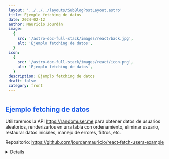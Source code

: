 ```yaml
---
layout: '../../../layouts/SubBlogPostLayout.astro'
title: Ejemplo fetching de datos
date: 2024-02-12
author: Mauricio Jourdán
image:
  {
    src: '/astro-doc-full-stack/images/react/back.jpg',
    alt: 'Ejemplo fetching de datos',
  }
icon:
  {
    src: '/astro-doc-full-stack/images/react/icon.png',
    alt: 'Ejemplo fetching de datos',
  }
description: Ejemplo fetching de datos
draft: false
category: front
---
```


<style>
  h1 { color: #713f12; }
  h2 { color: #2563eb; }
  h3 { color: #a855f7; }
  img {
    width: 100%;
    height: 100%;
    object-fit: cover;
  }
  pre {
    padding: 10px;
  }

  table {
    border-collapse: collapse; /* Elimina el espacio entre las celdas */
    width: 100%; /* Ancho de la tabla */
    margin: 0 auto; /* Centrar la tabla */
  }

  th, td {
    border: 1px solid #ddd; /* Borde de las celdas */
    padding: 8px; /* Relleno de las celdas */
    text-align: left; /* Alineación del texto */
  }

  th {
    background-color: #f2f2f2; /* Color de fondo del encabezado */
    font-weight: bold; /* Peso de la fuente del encabezado */
  }

  tr:nth-child(even) {
    background-color: #f9f9f9; /* Color de fondo de las filas pares */
  }
</style>

## Ejemplo fetching de datos

Utilizaremos la API https://randomuser.me para obtener datos de usuarios aleatorios, renderizarlos en una tabla con ordenamiento, eliminar usuario, restaurar datos iniciales, manejo de errores, filtros, etc.

Repositorio: https://github.com/jourdanmauricio/react-fetch-users-example

<details>


```bash
npm create vite@latest fetch-users -- --template react-ts
cd fetch-users

npm install -D tailwindcss postcss autoprefixer
npx tailwindcss init -p
git init
```

```js
// tailwind.config.js
/** @type {import('tailwindcss').Config} */
export default {
  content: [
    "./index.html",
    "./src/**/*.{js,ts,jsx,tsx}",
  ],
  theme: {
    extend: {},
  },
  plugins: [],
}

```css
/* index.css */
@tailwind base;
@tailwind components;
@tailwind utilities;
```
```json
// .prettierrc
{
  "semi": true,
  "singleQuote": true,
  "tabWidth": 2,
  "trailingComma": "es5",
  "printWidth": 100,
  "bracketSpacing": true,
  "jsxSingleQuote": true,
  "arrowParens": "always",
  "overrides": [
    {
      "files": "*.css",
      "options": {
        "singleQuote": false,
        "tabWidth": 4
      }
    }
  ]
}
```

```tsx
// src/App.tsx
import { useEffect, useMemo, useRef, useState } from 'react';
import './App.css';
import { SortBy, User } from './types.d';
import UsersList from './components/UsersList';

const fetchUsers = async (page: number) => {
  return fetch(`https://randomuser.me/api/?results=10&seed=mauri&page=${page}`)
    .then((response) => {
      if (!response.ok) throw new Error('Error cargando usuarios');
      return response.json();
    })
    .then((data) => {
      return data.results;
    });
};

function App() {
  const [users, setUsers] = useState<User[]>([]);
  const [showColors, setShowColors] = useState(false);
  // const [sortByCountry, setSortByCountry] = useState(false);
  const [sorting, setSorting] = useState<SortBy>(SortBy.NONE);
  const [filterCountry, setFilterCountry] = useState<string | null>(null);
  const [loading, setLoading] = useState(false);
  const [error, setError] = useState<string | null>(null);
  const [currentPage, setCurrentPage] = useState(1);

  // const originalUsers = users;
  // No utlizamos un array para guardar los usuarios originales
  // porque podemos tenemos problemas
  // El useRef nos permite guardar un valor
  // que queremos que persista entre renderizados
  // pero que al cambia no provoque un nuevo renderizado
  const originalUsers = useRef<User[]>([]);

  useEffect(() => {
    setLoading(true);
    setError(null);

    fetchUsers(currentPage)
      .then((data) => {
        setUsers([...users, ...data]);
        originalUsers.current = [...users, ...data];
      })
      .catch((error) => {
        setError(error.message);
        console.error(error);
      })
      .finally(() => {
        setLoading(false);
      });
  }, [currentPage]);

  const toggleColors = () => {
    setShowColors(!showColors);
  };

  const toggleSortByCountries = () => {
    // setSortByCountry(!sortByCountry);
    const newSortingValue = sorting === SortBy.NONE ? SortBy.COUNTRY : SortBy.NONE;
    setSorting(newSortingValue);
  };

  // Primero filtramos y luego ordenamos
  // para evitar re-renderizados
  const filteredUsers = useMemo(() => {
    console.log('Calculate filteredUsers', filterCountry);
    return filterCountry !== null && filterCountry?.length > 0
      ? users.filter((user) =>
          user.location.country.toLocaleLowerCase().includes(filterCountry.toLocaleLowerCase())
        )
      : users;
  }, [users, filterCountry]);

  // Debemos realizar una copia del array de usuarios para no mutar el original
  // toSorted -> método que genera una copia del array de usuarios y lo ordena
  // El problema de utilizar una constante en el "body" de la función es que
  // cada vez que se ejecute la función se creará una nueva constante,
  // lo podemos solucionar con useMemo, tiene sentido ejecutar el sort cuando cambien los usuarios
  // const sortedUsers = sortByCountry
  //   ? // ? users.sort((a, b) => a.location.country.localeCompare(b.location.country))
  //     filteredUsers.toSorted((a, b) => a.location.country.localeCompare(b.location.country))
  //   : users;

  const sortUsers = (users: User[]) => {
    console.log('Calculate sortedUsers');

    if (sorting === SortBy.COUNTRY) {
      return users.toSorted((a, b) => a.location.country.localeCompare(b.location.country));
    }

    if (sorting === SortBy.NAME) {
      return users.toSorted((a, b) => a.name.first.localeCompare(b.name.first));
    }

    if (sorting === SortBy.LAST) {
      return users.toSorted((a, b) => a.name.last.localeCompare(b.name.last));
    }

    return users;
    //return sorting === SortBy.COUNTRY
    //  ? users.toSorted((a, b) => a.location.country.localeCompare(b.location.country))
    //  : users;
  };

  const sortedUsers = useMemo(() => sortUsers(filteredUsers), [filteredUsers, sorting]);

  const handleChangeSort = (sort: SortBy) => {
    setSorting(sort);
  };

  const handleDelete = (loginUuid: string) => {
    console.log('Delete', loginUuid);
    const filteredUsers = users.filter((user) => user.login.uuid !== loginUuid);
    setUsers(filteredUsers);
  };

  const handleReset = () => {
    setUsers(originalUsers.current);
  };

  return (
    <>
      <h1>Fetching de usuarios</h1>

      <header className='flex items-center justify-center my-10 gap-8'>
        <button
          className='bg-blue-500 hover:bg-blue-700 text-white font-bold py-2 px-4 rounded'
          onClick={toggleColors}
        >
          {showColors ? 'Ocultar colores' : 'Mostrar colores'}
        </button>
        <button
          className='bg-blue-500 hover:bg-blue-700 text-white font-bold py-2 px-4 rounded'
          onClick={toggleSortByCountries}
        >
          {sorting === SortBy.COUNTRY ? 'No ordenar por país' : 'Ordenar por país'}
        </button>
        <button
          className='bg-blue-500 hover:bg-blue-700 text-white font-bold py-2 px-4 rounded'
          onClick={handleReset}
        >
          Resetear estado
        </button>
        <input
          type='text'
          placeholder='Filtra por país'
          onChange={(e) => setFilterCountry(e.target.value)}
        />
      </header>
      <main>
        {/* <pre>{JSON.stringify(users[0], null, 2)}</pre> */}
        {users.length > 0 && (
          <UsersList
            users={sortedUsers}
            showColors={showColors}
            handleDelete={handleDelete}
            changeSorting={handleChangeSort}
          />
        )}
        {loading && <p>Cargando usuarios...</p>}
        {error && <p>Ha ocurrido un error al cargar los usuarios</p>}
        {!error && users.length === 0 && <p>No hay usuarios</p>}

        {!loading && !error && (
          // reemplazar por custom hook useIntersectionObserver
          <button onClick={() => setCurrentPage(currentPage + 1)}>Cargar más resultados</button>
        )}
      </main>
    </>
  );
}

export default App;
```
```css
/* src/App.css */
#root {
    max-width: 1280px;
    margin: 0 auto;
    padding: 2rem;
    text-align: center;
    width: 100%;
}
```
```css
/* src/index.css */
@tailwind base;
@tailwind components;
@tailwind utilities;

:root {
    font-family: Inter, system-ui, Avenir, Helvetica, Arial, sans-serif;
    line-height: 1.5;
    font-weight: 400;

    color-scheme: light dark;
    color: rgba(255, 255, 255, 0.87);
    background-color: #242424;

    font-synthesis: none;
    text-rendering: optimizeLegibility;
    -webkit-font-smoothing: antialiased;
    -moz-osx-font-smoothing: grayscale;
}

a {
    font-weight: 500;
    color: #646cff;
    text-decoration: inherit;
}
a:hover {
    color: #535bf2;
}

body {
    margin: 0;
    /* display: flex;
    place-items: center; */
    min-width: 320px;
    min-height: 100vh;
}

h1 {
    font-size: 3.2em;
    line-height: 1.1;
}

button {
    border-radius: 8px;
    border: 1px solid transparent;
    padding: 0.6em 1.2em;
    font-size: 1em;
    font-weight: 500;
    font-family: inherit;
    background-color: #1a1a1a;
    cursor: pointer;
    transition: border-color 0.25s;
}
button:hover {
    border-color: #646cff;
}
button:focus,
button:focus-visible {
    outline: 4px auto -webkit-focus-ring-color;
}

@media (prefers-color-scheme: light) {
    :root {
        color: #213547;
        background-color: #ffffff;
    }
    a:hover {
        color: #747bff;
    }
    button {
        background-color: #f9f9f9;
    }
}
```
```tsx
// src/components/UsersList.tsx
import { SortBy, User } from '../types.d';

type UsersListProps = {
  users: User[];
  showColors: boolean;
  handleDelete: (loginUuid: string) => void;
  changeSorting: (sort: SortBy) => void;
};

const UsersList = ({ users, showColors, handleDelete, changeSorting }: UsersListProps) => {
  return (
    <table className='w-full mt-20'>
      <thead>
        <tr>
          <th>Foto</th>
          <th className='cursor-crosshair' onClick={() => changeSorting(SortBy.NAME)}>
            Nombre
          </th>
          <th className='cursor-crosshair' onClick={() => changeSorting(SortBy.LAST)}>
            Apellido
          </th>
          <th className='cursor-crosshair' onClick={() => changeSorting(SortBy.COUNTRY)}>
            País
          </th>
          <th>Acciones</th>
        </tr>
      </thead>
      <tbody>
        {users.map((user: User) => (
          <tr
            className={`${showColors ? 'odd:bg-gray-600 even:bg-gray-700' : ''}`}
            key={user.login.uuid}
          >
            <td className='flex items-center justify-center'>
              <img src={user.picture.thumbnail} alt={`${user.name.first} ${user.name.last}`} />
            </td>
            <td>{user.name.first}</td>
            <td>{user.name.last}</td>
            <td>{user.location.country}</td>
            <td>
              <button onClick={() => handleDelete(user.login.uuid)}>Delete</button>
            </td>
          </tr>
        ))}
      </tbody>
    </table>
  );
};
export default UsersList;
```

</details>